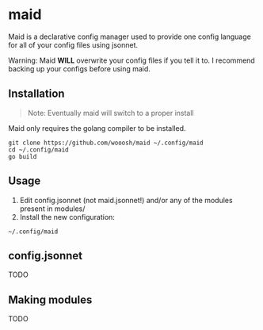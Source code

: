 # maid
Maid is a declarative config manager used to provide one config language for all of your config files using jsonnet. 

Warning: Maid **WILL** overwrite your config files if you tell it to. I recommend backing up your configs before using maid.

## Installation
> Note: Eventually maid will switch to a proper install

Maid only requires the golang compiler to be installed.
```
git clone https://github.com/wooosh/maid ~/.config/maid
cd ~/.config/maid
go build
```

## Usage
1. Edit config.jsonnet (not maid.jsonnet!) and/or any of the modules present in modules/
2. Install the new configuration:
```
~/.config/maid
```

## config.jsonnet
TODO

## Making modules
TODO
